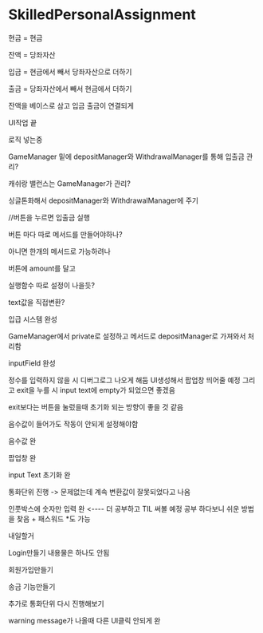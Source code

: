 # SkilledPersonalAssignment

현금 = 현금

잔액 = 당좌자산

입금 = 현금에서 빼서 당좌자산으로 더하기

출금 = 당좌자산에서 빼서 현금에서 더하기


잔액을 베이스로 삼고 입금 출금이 연결되게

UI작업 끝

로직 넣는중

GameManager 밑에 depositManager와 WithdrawalManager를 통해 입출금 관리?

캐쉬랑 밸런스는 GameManager가 관리?

싱글톤화해서 depositManager와 WithdrawalManager에 주기

//버튼을 누르면 입출금 실행

버튼 마다 따로 메서드를 만들어야하나?

아니면 한개의 메서드로 가능하려나

버튼에 amount를 달고 

실행함수 따로 설정이 나을듯?

text값을 직접변환? 

입급 시스템 완성

GameManager에서 private로 설정하고 메서드로 depositManager로 가져와서 처리함

inputField 완성

정수를 입력하지 않을 시 디버그로그 나오게 해둠 UI생성해서 팝업창 띄어줄 예정 그리고 exit을 누를 시 input text에 empty가 되었으면 좋겠음

exit보다는 버튼을 눌렀을때 초기화 되는 방향이 좋을 것 같음

음수값이 들어가도 작동이 안되게 설정해야함 

음수값 완

팝업창 완

input Text 초기화 완

통화단위 진행 -> 문제없는데 계속 변환값이 잘못되었다고 나옴

인풋박스에 숫자만 입력 완 <---- 더 공부하고 TIL 써볼 예정 공부 하다보니 쉬운 방법을 찾음 + 패스워드 *도 가능

내일할거

Login만들기 내용물은 하나도 안됨

회원가입만들기

송금 기능만들기

추가로 통화단위 다시 진행해보기

warning message가 나올때 다른 UI클릭 안되게 완


